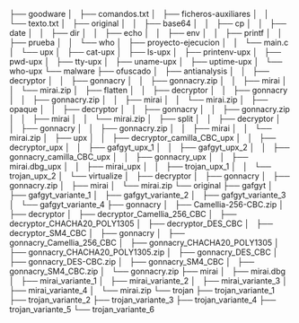 ├── goodware
│   ├── comandos.txt
│   ├── ficheros-auxiliares
│   │   └── texto.txt
│   ├── original
│   │   ├── base64
│   │   ├── cp
│   │   ├── date
│   │   ├── dir
│   │   ├── echo
│   │   ├── env
│   │   ├── printf
│   │   ├── prueba
│   │   └── who
│   ├── proyecto-ejecucion
│   │   └── main.c
│   └── upx
│       ├── cat-upx
│       ├── ls-upx
│       ├── printenv-upx
│       ├── pwd-upx
│       ├── tty-upx
│       ├── uname-upx
│       ├── uptime-upx
│       └── who-upx
└── malware
    ├── ofuscado
    │   ├── antianalysis
    │   │   ├── decryptor
    │   │   ├── gonnacry
    │   │   ├── gonnacry.zip
    │   │   ├── mirai
    │   │   └── mirai.zip
    │   ├── flatten
    │   │   ├── decryptor
    │   │   ├── gonnacry
    │   │   ├── gonnacry.zip
    │   │   ├── mirai
    │   │   └── mirai.zip
    │   ├── opaque
    │   │   ├── decryptor
    │   │   ├── gonnacry
    │   │   ├── gonnacry.zip
    │   │   ├── mirai
    │   │   └── mirai.zip
    │   ├── split
    │   │   ├── decryptor
    │   │   ├── gonnacry
    │   │   ├── gonnacry.zip
    │   │   ├── mirai
    │   │   └── mirai.zip
    │   ├── upx
    │   │   ├── decryptor_camilla_CBC_upx
    │   │   ├── decryptor_upx
    │   │   ├── gafgyt_upx_1
    │   │   ├── gafgyt_upx_2
    │   │   ├── gonnacry_camilla_CBC_upx
    │   │   ├── gonnacry_upx
    │   │   ├── mirai.dbg_upx
    │   │   ├── mirai_upx
    │   │   ├── trojan_upx_1
    │   │   └── trojan_upx_2
    │   └── virtualize
    │       ├── decryptor
    │       ├── gonnacry
    │       ├── gonnacry.zip
    │       ├── mirai
    │       └── mirai.zip
    └── original
        ├── gafgyt
        │   ├── gafgyt_variante_1
        │   ├── gafgyt_variante_2
        │   ├── gafgyt_variante_3
        │   └── gafgyt_variante_4
        ├── gonnacry
        │   ├── Camellia-256-CBC.zip
        │   ├── decryptor
        │   ├── decryptor_Camellia_256_CBC
        │   ├── decryptor_CHACHA20_POLY1305
        │   ├── decryptor_DES_CBC
        │   ├── decryptor_SM4_CBC
        │   ├── gonnacry
        │   ├── gonnacry_Camellia_256_CBC
        │   ├── gonnacry_CHACHA20_POLY1305
        │   ├── gonnacry_CHACHA20_POLY1305.zip
        │   ├── gonnacry_DES_CBC
        │   ├── gonnacry_DES-CBC.zip
        │   ├── gonnacry_SM4_CBC
        │   ├── gonnacry_SM4_CBC.zip
        │   └── gonnacry.zip
        ├── mirai
        │   ├── mirai.dbg
        │   ├── mirai_variante_1
        │   ├── mirai_variante_2
        │   ├── mirai_variante_3
        │   ├── mirai_variante_4
        │   └── mirai.zip
        └── trojan
            ├── trojan_variante_1
            ├── trojan_variante_2
            ├── trojan_variante_3
            ├── trojan_variante_4
            ├── trojan_variante_5
            └── trojan_variante_6
